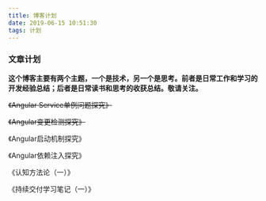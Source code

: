 ```yaml
---
title: 博客计划
date: 2019-06-15 10:51:30
tags: 计划
---
```


### 文章计划

**这个博客主要有两个主题，一个是技术，另一个是思考。前者是日常工作和学习的开发经验总结；后者是日常读书和思考的收获总结。敬请关注。**

~~《Angular Service单例问题探究》~~

~~《Angular变更检测探究》~~

《Angular启动机制探究》

《Angular依赖注入探究》

《认知方法论（一）》

《持续交付学习笔记（一）》

